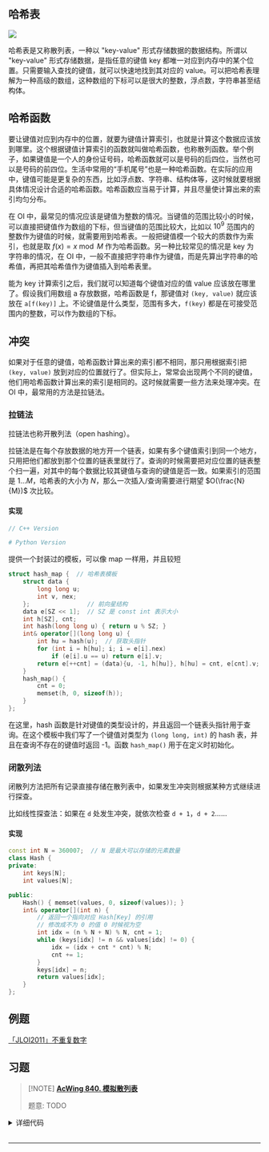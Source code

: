 ## 哈希表

![](images/hashtable.svg)

哈希表是又称散列表，一种以 "key-value" 形式存储数据的数据结构。所谓以 "key-value" 形式存储数据，是指任意的键值 key 都唯一对应到内存中的某个位置。只需要输入查找的键值，就可以快速地找到其对应的 value。可以把哈希表理解为一种高级的数组，这种数组的下标可以是很大的整数，浮点数，字符串甚至结构体。

## 哈希函数

要让键值对应到内存中的位置，就要为键值计算索引，也就是计算这个数据应该放到哪里。这个根据键值计算索引的函数就叫做哈希函数，也称散列函数。举个例子，如果键值是一个人的身份证号码，哈希函数就可以是号码的后四位，当然也可以是号码的前四位。生活中常用的“手机尾号”也是一种哈希函数。在实际的应用中，键值可能是更复杂的东西，比如浮点数、字符串、结构体等，这时候就要根据具体情况设计合适的哈希函数。哈希函数应当易于计算，并且尽量使计算出来的索引均匀分布。

在 OI 中，最常见的情况应该是键值为整数的情况。当键值的范围比较小的时候，可以直接把键值作为数组的下标，但当键值的范围比较大，比如以 $10^9$ 范围内的整数作为键值的时候，就需要用到哈希表。一般把键值模一个较大的质数作为索引，也就是取 $f(x)=x \bmod M$ 作为哈希函数。另一种比较常见的情况是 key 为字符串的情况，在 OI 中，一般不直接把字符串作为键值，而是先算出字符串的哈希值，再把其哈希值作为键值插入到哈希表里。

能为 key 计算索引之后，我们就可以知道每个键值对应的值 value 应该放在哪里了。假设我们用数组 a 存放数据，哈希函数是 f，那键值对 `(key, value)` 就应该放在 `a[f(key)]` 上。不论键值是什么类型，范围有多大，`f(key)` 都是在可接受范围内的整数，可以作为数组的下标。

## 冲突

如果对于任意的键值，哈希函数计算出来的索引都不相同，那只用根据索引把 `(key, value)` 放到对应的位置就行了。但实际上，常常会出现两个不同的键值，他们用哈希函数计算出来的索引是相同的。这时候就需要一些方法来处理冲突。在 OI 中，最常用的方法是拉链法。

### 拉链法

拉链法也称开散列法（open hashing）。

拉链法是在每个存放数据的地方开一个链表，如果有多个键值索引到同一个地方，只用把他们都放到那个位置的链表里就行了。查询的时候需要把对应位置的链表整个扫一遍，对其中的每个数据比较其键值与查询的键值是否一致。如果索引的范围是 $1\ldots M$，哈希表的大小为 $N$，那么一次插入/查询需要进行期望 $O(\frac{N}{M})$ 次比较。

#### 实现

```cpp
// C++ Version
```

```python
# Python Version
```

提供一个封装过的模板，可以像 map 一样用，并且较短

```cpp
struct hash_map {  // 哈希表模板
    struct data {
        long long u;
        int v, nex;
    };                // 前向星结构
    data e[SZ << 1];  // SZ 是 const int 表示大小
    int h[SZ], cnt;
    int hash(long long u) { return u % SZ; }
    int& operator[](long long u) {
        int hu = hash(u);  // 获取头指针
        for (int i = h[hu]; i; i = e[i].nex)
            if (e[i].u == u) return e[i].v;
        return e[++cnt] = (data){u, -1, h[hu]}, h[hu] = cnt, e[cnt].v;
    }
    hash_map() {
        cnt = 0;
        memset(h, 0, sizeof(h));
    }
};
```

在这里，hash 函数是针对键值的类型设计的，并且返回一个链表头指针用于查询。在这个模板中我们写了一个键值对类型为 `(long long, int)` 的 hash 表，并且在查询不存在的键值时返回 -1。函数 `hash_map()` 用于在定义时初始化。

### 闭散列法

闭散列方法把所有记录直接存储在散列表中，如果发生冲突则根据某种方式继续进行探查。

比如线性探查法：如果在 `d` 处发生冲突，就依次检查 `d + 1`，`d + 2`……

#### 实现

```cpp
const int N = 360007;  // N 是最大可以存储的元素数量
class Hash {
private:
    int keys[N];
    int values[N];

public:
    Hash() { memset(values, 0, sizeof(values)); }
    int& operator[](int n) {
        // 返回一个指向对应 Hash[Key] 的引用
        // 修改成不为 0 的值 0 时候视为空
        int idx = (n % N + N) % N, cnt = 1;
        while (keys[idx] != n && values[idx] != 0) {
            idx = (idx + cnt * cnt) % N;
            cnt += 1;
        }
        keys[idx] = n;
        return values[idx];
    }
};
```

## 例题

[「JLOI2011」不重复数字](https://www.luogu.com.cn/problem/P4305)

## 习题

> [!NOTE] **[AcWing 840. 模拟散列表](https://www.acwing.com/problem/content/842/)**
> 
> 题意: TODO

<details>
<summary>详细代码</summary>
<!-- tabs:start -->

##### **C++ 开放寻址法**

```cpp
// 开放寻址法
#include <cstring>
#include <iostream>

using namespace std;

const int N = 200003, null = 0x3f3f3f3f;

int h[N];

int find(int x) {
    int t = (x % N + N) % N;
    while (h[t] != null && h[t] != x) {
        t++;
        if (t == N) t = 0;
    }
    return t;
}

int main() {
    memset(h, 0x3f, sizeof h);

    int n;
    scanf("%d", &n);

    while (n--) {
        char op[2];
        int x;
        scanf("%s%d", op, &x);
        if (*op == 'I')
            h[find(x)] = x;
        else {
            if (h[find(x)] == null)
                puts("No");
            else
                puts("Yes");
        }
    }

    return 0;
}
```

##### **C++ 拉链法**

```cpp
// 拉链法
#include <cstring>
#include <iostream>

using namespace std;

const int N = 100003;

int h[N], e[N], ne[N], idx;

void insert(int x) {
    int k = (x % N + N) % N;
    e[idx] = x;
    ne[idx] = h[k];
    h[k] = idx++;
}

bool find(int x) {
    int k = (x % N + N) % N;
    for (int i = h[k]; i != -1; i = ne[i])
        if (e[i] == x) return true;

    return false;
}

int main() {
    int n;
    scanf("%d", &n);

    memset(h, -1, sizeof h);

    while (n--) {
        char op[2];
        int x;
        scanf("%s%d", op, &x);

        if (*op == 'I')
            insert(x);
        else {
            if (find(x))
                puts("Yes");
            else
                puts("No");
        }
    }

    return 0;
}
```
##### **Python**

```python
def insert(x):
    global idx
    k = x % N
    idx += 1
    ev[idx] = x
    ne[idx] = h[k]
    h[k] = idx


def query(x):
    k = x % N
    i = h[k]
    while i != -1:
        j = ev[i]
        if j == x:
            return True
        i = ne[i]
    return False


if __name__ == '__main__':
    N = 100010
    h = [-1] * N
    ev = [0] * N
    ne = [0] * N
    idx = 0

    n = int(input())
    for _ in range(n):
        op = input().split()
        if op[0] == 'I':
            insert(int(op[1]))
        else:
            if query(int(op[1])):
                print("Yes")
            else:
                print("No")
```

<!-- tabs:end -->
</details>

<br>

* * *